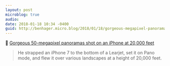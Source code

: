 ```yaml
---
layout: post
microblog: true
audio: 
date: 2018-01-18 10:34 -0400
guid: http://benhager.micro.blog/2018/01/18/gorgeous-megapixel-panoramas.html
---
```

📱 [Gorgeous 50-megapixel panoramas shot on an iPhone at 20,000 feet](https://kottke.org/18/01/gorgeous-50-megapixel-panoramas-shot-on-an-iphone-at-20000-feet)

> He strapped an iPhone 7 to the bottom of a Learjet, set it on Pano mode, and flew it over various landscapes at a height of 20,000 feet.
